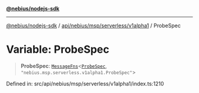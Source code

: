 [**@nebius/nodejs-sdk**](../../../../../../README.md)

***

[@nebius/nodejs-sdk](../../../../../../README.md) / [api/nebius/msp/serverless/v1alpha1](../README.md) / ProbeSpec

# Variable: ProbeSpec

> **ProbeSpec**: [`MessageFns`](../../../../../../runtime/protos/core/interfaces/MessageFns.md)\<[`ProbeSpec`](../interfaces/ProbeSpec.md), `"nebius.msp.serverless.v1alpha1.ProbeSpec"`\>

Defined in: src/api/nebius/msp/serverless/v1alpha1/index.ts:1210
